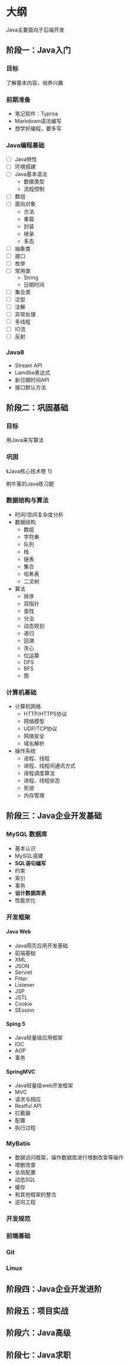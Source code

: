 # 大纲

Java主要面向于后端开发

## 阶段一：Java入门

### 目标

了解基本内容，培养兴趣

### 前期准备

- 笔记软件：Typroa
- Markdown语法编写
- 想学好编程，要多写

### Java编程基础

- [ ] Java特性
- [ ] 环境搭建
- [ ] Java基本语法
  - 数据类型
  - 流程控制
- [ ] 数组
- [ ] 面向对象
  - 方法
  - 重载
  - 封装
  - 继承
  - 多态
- [ ] 抽象类
- [ ] 接口
- [ ] 枚举
- [ ] 常用类
  - String
  - 日期时间
- [ ] 集合类
- [ ] 泛型
- [ ] 注解
- [ ] 异常处理
- [ ] 多线程
- [ ] IO流
- [ ] 反射

### Java8

- Stream API
- Lamdba表达式
- 新日期时间API
- 接口默认方法

## 阶段二：巩固基础

### 目标

用Java来写算法

### 巩固

《Java核心技术卷 1》

刷牛客的Java练习题

### 数据结构与算法

- 时间/空间复杂度分析
- 数据结构
  - 数组
  - 字符串
  - 队列
  - 栈
  - 链表
  - 集合
  - 哈希表
  - 二叉树
- 算法
  - 排序
  - 双指针
  - 查找
  - 分治
  - 动态规划
  - 递归
  - 回溯
  - 贪心
  - 位运算
  - DFS
  - BFS
  - 图

### 计算机基础

- 计算机网络
  - HTTP/HTTPS协议
  - 网络模型
  - UDP/TCP协议
  - 网络安全
  - 域名解析
- 操作系统
  - 进程、线程
  - 进程、线程间通讯方式
  - 进程调度算法
  - 进程、线程状态
  - 死锁
  - 内存管理

## 阶段三：Java企业开发基础

### MySQL 数据库

- 基本认识
- MySQL搭建
- **SQL语句编写**
- 约束
- 索引
- 事务
- **设计数据库表**
- 性能优化

### 开发框架

#### Java Web

- Java网页应用开发基础
- 前端基础
- XML
- JSON
- Serviet
- Filter
- Listener
- JSP
- JSTL
- Cookie
- SEssion

#### Sping 5

- Java轻量级应用框架
- IOC
- AOP
- 事务

#### SpringMVC

- Java轻量级web开发框架
- MVC
- 请求与相应
- Restful API
- 拦截器
- 配置
- 执行过程

### MyBatis

- 数据访问框架，操作数据库进行增删改查等操作
- 增删改查
- 全局配置
- 动态SQL
- 缓存
- 和其他框架的整合
- 逆向工程

### 开发规范

### 前端基础

### Git

### Linux

## 阶段四：Java企业开发进阶

## 阶段五：项目实战

## 阶段六：Java高级

## 阶段七：Java求职